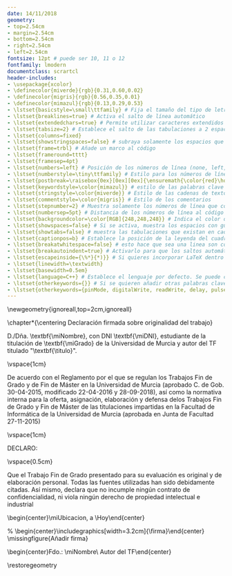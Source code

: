 ```yaml
---
date: 14/11/2018
geometry:
- top=2.54cm
- margin=2.54cm
- bottom=2.54cm
- right=2.54cm
- left=2.54cm
fontsize: 12pt # puede ser 10, 11 o 12
fontfamily: lmodern
documentclass: scrartcl
header-includes:
- \usepackage{xcolor}
- \definecolor{miverde}{rgb}{0.31,0.60,0.02}
- \definecolor{migris}{rgb}{0.56,0.35,0.01}
- \definecolor{mimazul}{rgb}{0.13,0.29,0.53}
- \lstset{basicstyle=\small\ttfamily} # Fija el tamaño del tipo de letra utilizado para el código
- \lstset{breaklines=true} # Activa el salto de línea automático
- \lstset{extendedchars=true} # Permite utilizar caracteres extendidos no-ASCII; solo funciona para codificaciones de 8-bits; para UTF-8 no funciona. En xelatex necesita estar a true para que funcione.
- \lstset{tabsize=2} # Establece el salto de las tabulaciones a 2 espacios
- \lstset{columns=fixed}
- \lstset{showstringspaces=false} # subraya solamente los espacios que estén en una cadena de esto
- \lstset{frame=trbl} # Añade un marco al código
- \lstset{frameround=tttt}
- \lstset{framesep=4pt}
- \lstset{numbers=left} # Posición de los números de línea (none, left, right).
- \lstset{numberstyle=\tiny\ttfamily} # Estilo para los números de línea
- \lstset{postbreak=\raisebox{0ex}[0ex][0ex]{\ensuremath{\color{red}\hookrightarrow\space}}}
- \lstset{keywordstyle=\color{mimazul}} # estilo de las palabras clave
- \lstset{stringstyle=\color{miverde}} # Estilo de las cadenas de texto
- \lstset{commentstyle=\color{migris}} # Estilo de los comentarios
- \lstset{stepnumber=2} # Muestra solamente los números de línea que corresponden a cada salto. Va de 2 en 2. En este caso: 1,3,5,...
- \lstset{numbersep=5pt} # Distancia de los números de línea al código
- \lstset{backgroundcolor=\color[RGB]{248,248,248}} # Indica el color de fondo; necesita que se añada \usepackage{color} o \usepackage{xcolor}
- \lstset{showspaces=false} # Si se activa, muestra los espacios con guiones bajos; sustituye a 'showstringspaces'
- \lstset{showtabs=false} # muestra las tabulaciones que existan en cadenas de texto con guión bajo
- \lstset{captionpos=b} # Establece la posición de la leyenda del cuadro de código
- \lstset{breakatwhitespace=false} # esto hace que sea una linea son contar
- \lstset{breakautoindent=true} # Activarlo para que los saltos automáticos solo se apliquen en los espacios en blanco
- \lstset{escapeinside={\%*}{*)}} # Si quieres incorporar LaTeX dentro del propio código
- \lstset{linewidth=\textwidth}
- \lstset{basewidth=0.5em}
- \lstset{language=C++} # Establece el lenguaje por defecto. Se puede cambiar para cada bloque de código insertado
- \lstset{otherkeywords={}} # Si se quieren añadir otras palabras clave al lenguaje
- \lstset{otherkeywords={pinMode, digitalWrite, readWrite, delay, pulseIn, String, delayMicroseconds, analogRead, Serial, millis, attachInterrupt, digitalPinToInterrupt}}
---
```


\newgeometry{ignoreall,top=2cm,ignoreall}


\chapter*{\centering Declaración firmada sobre originalidad del trabajo}

D./Dña. \textbf{\miNombre}, con DNI \textbf{\miDNI}, estudiante de la
titulación de \textbf{\miGrado} de la Universidad de Murcia y autor del
TF titulado "\textbf{\titulo}".

\vspace{1cm}

De acuerdo con el Reglamento por el que se regulan los Trabajos Fin de
Grado y de Fin de Máster en la Universidad de Murcia (aprobado C. de
Gob. 30-04-2015, modificado 22-04-2016 y 28-09-2018), así como la
normativa interna para la oferta, asignación, elaboración y defensa
delos Trabajos Fin de Grado y Fin de Máster de las titulaciones
impartidas en la Facultad de Informática de la Universidad de Murcia
(aprobada en Junta de Facultad 27-11-2015)

\vspace{1cm}

DECLARO:

\vspace{0.5cm}

Que el Trabajo Fin de Grado presentado para su evaluación es original y
de elaboración personal. Todas las fuentes utilizadas han sido
debidamente citadas. Así mismo, declara que no incumple ningún contrato
de confidencialidad, ni viola ningún derecho de propiedad intelectual e
industrial

\begin{center}\miUbicacion, a \Hoy\end{center}

% \begin{center}\includegraphics[width=3.2cm]{\firma}\end{center}
\missingfigure{Añadir firma}



\begin{center}Fdo.: \miNombre\\
Autor del TF\end{center}


\restoregeometry
